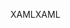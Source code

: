 <span data-ttu-id="d9a95-101">XAML</span><span class="sxs-lookup"><span data-stu-id="d9a95-101">XAML</span></span>